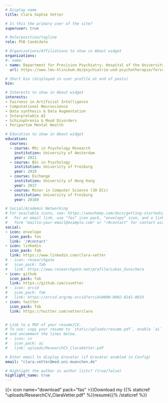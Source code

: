 ```yaml
---
# Display name
title: Clara Sophie Vetter

# Is this the primary user of the site?
superuser: true

# Role/position/tagline
role: PhD Candidate

# Organizations/Affiliations to show in About widget
organizations:
#- name: 
- name: Department for Precision Psychiatry, Hospital of the University of Munich
  url: https://www.lmu-klinikum.de/psychiatrie-und-psychotherapie/forschung-research/working-groups/precision-psychiatry/7ef67d79b4ad4804

# Short bio (displayed in user profile at end of posts)
bio: 

# Interests to show in About widget
interests:
- Fairness in Artificial Intelligence
- Computational Neuroscience
- Data synthesis & Data Augmentation
- Interpretable AI 
- Schizophrenia & Mood Disorders
- Peripartum Mental Health

# Education to show in About widget
education:
  courses:
  - course: MSc in Psychology Research
    institution: University of Amsterdam
    year: 2021
  - course: BSc in Psychology
    institution: University of Freiburg
    year: 2019
  - course: Exchange 
    institution: University of Hong Kong
    year: 2017
  - course: Minor in Computer Science (30 ECs)
    institution: University of Freiburg
    year: 20168

# Social/Academic Networking
# For available icons, see: https://wowchemy.com/docs/getting-started/page-builder/#icons
#   For an email link, use "fas" icon pack, "envelope" icon, and a link in the
#   form "mailto:your-email@example.com" or "/#contact" for contact widget.
social:
- icon: envelope
  icon_pack: fas
  link: '/#contact'
- icon: linkedin
  icon_pack: fab
  link: https://www.linkedin.com/clara-vetter
# - icon: researchgate
#   icon_pack: fab
#   link: https://www.researchgate.net/profile/Lukas_Gunschera
- icon: github
  icon_pack: fab
  link: https://github.com/csvetter
# - icon: orcid
#   icon_pack: fab
#   link: https://orcid.org/my-orcid?orcid=0000-0002-8241-0833
- icon: twitter
  icon_pack: fab
  link: https://twitter.com/vetterclara


# Link to a PDF of your resume/CV.
# To use: copy your resume to `static/uploads/resume.pdf`, enable `ai` icons in `params.toml`, 
# and uncomment the lines below.
# - icon: cv
#   icon_pack: ai
#   link: uploads/ResearchCV_ClaraVetter.pdf

# Enter email to display Gravatar (if Gravatar enabled in Config)
email: "clara.vetter@med.uni-muenchen.de"

# Highlight the author in author lists? (true/false)
highlight_name: true
---
```


{{< icon name="download" pack="fas" >}}Download my {{% staticref "uploads/ResearchCV_ClaraVetter.pdf" %}}resumé{{% /staticref %}}
